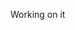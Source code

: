Working on it
<!-- # Introduce EzyBusiness, Business Profile and Related-Links ALL in one page - Courier Hacks 2022

## 1-2 mins video

## Description of the project
Starting a business is a sort of hassle for most business owners. Even though the pandemic ends (not entirely), it doesn’t mean all businesses or restaurants can boost their marketing to increase sales. They have to struggle with advertising and social media marketing. Sometimes, those things don’t give so much exposure to the customers to visit their places, especially when the person has just started their business. The factors could be:
<strong> 
- The website doesn’t provide enough credibility to customers
- The business owners don’t know how to promote their business due to a lack of marketing skill </strong>

That’s why we provide EzyBusiness, which helps business owners to develop their website for FREE and this website specifically has all of the marketing thing related to the business. Additionally, we provide the business owners to create their own subscription form. 

## Target and Location
- Small business owners in Lacey, WA state, US
- Customers age 40-55 in Lacey, WA state, US

## Teammates

<img src = "https://drive.google.com/uc?export=view&id=1OhRVyPeI7JlxMvfXcRgMj5jsJciS3iyc" alt = "My picture" width = 700/>

<br>

## Inspiration behind the project
It started with Beatrix visiting two businesses in Lacey, WA state, US. They both sell different types of things:

<img src = "https://drive.google.com/uc?export=view&id=1B_zCF3tRrTLi0CW8ZwY8hmMFEVy9zMxu" alt = "My picture" width = 700/>

They mentioned that they had a hard time marketing their business, and in the end, they had to use paid ads to boost marketing and, at the same time, pay the other costs, such as the inventory, promo cost, food ingredients, workers, etc.
To support the argument from those two businesses, we tried to do secondary research. Based on the research,

<img src = "https://drive.google.com/uc?export=view&id=1FcVd_n1qA2XeMf6VeX9oW-Tkk2SxVq7y" alt = "My picture" width = 700/>

We can tell that website is the first page where customers want to see what this business is about and what services they offer. Sometimes, all information on the internet about the business can overwhelm customers.

Source: [Toasttab](https://pos.toasttab.com/blog/on-the-line/restaurant-marketing-budget), [Markbrinker](https://www.markbrinker.com/a-bad-website-can-hurt-your-business), and Unsplash (Picture)



## Explanation of problem it solves
In this case, we focuses first on the business like restaurants and cafe. The problems we are trying to solve with our app/website:
### For business owners:
- Having a tech savvy issue while creating and maintaining their own website
- Hiring designers to custom their website might be quite expensive
- The price of the web custom builder is quite expensive due to the different renewal prices
- Most website doesn't have their own subscription (especially restaurant)
- Managing social media is quite difficult especially to increase the traffic or click rate

### For customers:
- Having a hard time to find all information related to business in one page
- Having trust issue due to the website design (inconsistent design)
- Getting overwhelmed with many recommended options out there 
- Having a hard time to find the promo related to specific restaurant
- Getting many email spams when subscribing to the specific coupon website

## What makes us different with other competitors (Linktree, Groupon, Google Business, Wix)
- We have all that you need, including the business links, social media links, and business owners can even add their video from YouTube. You just need to add it and we will do the rest.
- We don't charge the price for standar customization (we plan no charge for up to 3 web design choices)
- No more hassle in designing the website or even having a hard time to hire the professional web designers
- Business owners don't have to worry where the customers would find out about them. With one link, everything about the business would be in there
- We include PROMO and email subscription if users want to get updated about the business' promo without spamming the customer's email
- Get the most updated of the business from the customized website and the email subscription


## Tools we used
![GitHub](https://img.shields.io/badge/-GitHub-black?logo=github&style=social)&nbsp;&nbsp; 
![VSCode](https://img.shields.io/badge/-Vscode-black?logo=visual-studio-code&style=social)&nbsp;&nbsp; 
![Notion](https://img.shields.io/badge/-Notion-black?logo=notion&style=social)&nbsp;&nbsp; 
![Figma](https://img.shields.io/badge/-Figma-black?logo=figma&style=social)&nbsp;&nbsp; 


##Technologies (API and Frontend) and how it is integrated

##Challenges that we faced

##What the future of this web
- Include the discussion (like Reddit but for the business owners and entrepreneurs that just started their journey)
- Market our website to more broader business owners and prospective customers
- Fix some bugs 

##What we enjoyed and learned

Check out our [Devpost]() here -->
